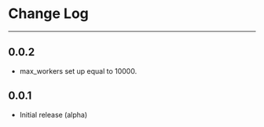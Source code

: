 # Change Log
---
## 0.0.2

- max_workers set up equal to 10000. 

## 0.0.1

- Initial release (alpha)